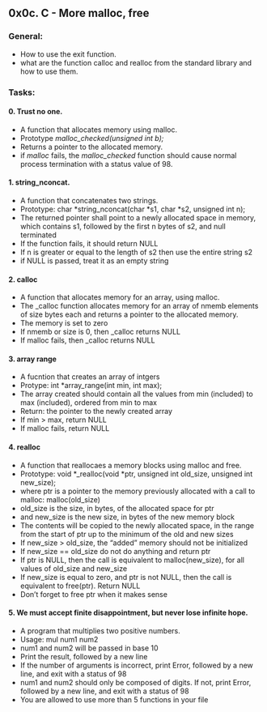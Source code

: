 ## 0x0c. C - More malloc, free

### General:
* How to use the exit function.
* what are the function calloc and realloc from the standard library and how to use them.


### Tasks:

#### 0. Trust no one.
* A function that allocates memory using malloc.
* Prototype *malloc_checked(unsigned int b);*
* Returns a pointer to the allocated memory.
* if *malloc* fails, the *malloc_checked* function should cause normal process termination with a status value of 98.

#### 1. string_nconcat.
* A function that concatenates two strings.
* Prototype: char \*string_nconcat(char \*s1, char \*s2, unsigned int n);
* The returned pointer shall point to a newly allocated space in memory, which contains s1, followed by the first n bytes of s2, and null terminated
* If the function fails, it should return NULL
* If n is greater or equal to the length of s2 then use the entire string s2
* if NULL is passed, treat it as an empty string

#### 2. calloc
* A function that allocates memory for an array, using malloc.
* The _calloc function allocates memory for an array of nmemb elements of size bytes each and returns a pointer to the allocated memory.
* The memory is set to zero
* If nmemb or size is 0, then _calloc returns NULL
* If malloc fails, then _calloc returns NULL

#### 3. array range
* A fucntion that creates an array of intgers
* Protype: int *array_range(int min, int max);
* The array created should contain all the values from min (included) to max (included), ordered from min to max
* Return: the pointer to the newly created array
* If min > max, return NULL
* If malloc fails, return NULL

#### 4. realloc
* A function that reallocaes a memory blocks using malloc and free.
* Prototype: void *_realloc(void *ptr, unsigned int old_size, unsigned int new_size);
* where ptr is a pointer to the memory previously allocated with a call to malloc: malloc(old_size)
* old_size is the size, in bytes, of the allocated space for ptr
* and new_size is the new size, in bytes of the new memory block
* The contents will be copied to the newly allocated space, in the range from the start of ptr up to the minimum of the old and new sizes
* If new_size > old_size, the “added” memory should not be initialized
* If new_size == old_size do not do anything and return ptr
* If ptr is NULL, then the call is equivalent to malloc(new_size), for all values of old_size and new_size
* If new_size is equal to zero, and ptr is not NULL, then the call is equivalent to free(ptr). Return NULL
* Don’t forget to free ptr when it makes sense

#### 5. We must accept finite disappointment, but never lose infinite hope.
* A program that multiplies two positive numbers.
* Usage: mul num1 num2
* num1 and num2 will be passed in base 10
* Print the result, followed by a new line
* If the number of arguments is incorrect, print Error, followed by a new line, and exit with a status of 98
* num1 and num2 should only be composed of digits. If not, print Error, followed by a new line, and exit with a status of 98
* You are allowed to use more than 5 functions in your file
